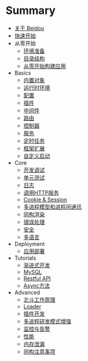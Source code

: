 # Summary

* [关于 Beidou](zh/intro/about.md)
* [快速开始](zh/quick-start/quick-start.md)
* 从零开始
   * [环境准备](zh/quick-start/prepare-environment.md)  
   * [目录结构](zh/quick-start/directory-struct.md)  
   * [从零开始构建应用](zh/quick-start/step-by-step.md)
* Basics
   * [内置对象](zh/basic/objects.md)
   * [运行时环境](zh/basic/env.md)
   * [配置](zh/basic/config.md)
   * [插件](zh/basic/plugins.md)
   * [中间件](zh/basic/middleware.md)
   * [路由](zh/basic/router.md)
   * [控制器](zh/basic/controller.md)
   * [服务](zh/basic/service.md)
   * [定时任务](zh/basic/schedule.md)
   * [框架扩展](zh/basic/extend.md)
   * [自定义启动](zh/basic/app-start.md)
* Core
   * [开发调试](zh/core/development.md)
   * [单元测试](zh/core/unittest.md)
   * [日志](zh/core/logger.md)
   * [调用HTTP服务](zh/core/http-client.md)
   * [Cookie & Session](zh/core/cookie-and-session.md)
   * [多进程模型和进程间通讯](zh/core/cluster-and-ipc.md)
   * [同构渲染](zh/core/isomorphic-render.md)
   * [错误处理](zh/core/error-handling.md)
   * [安全](zh/core/security.md)
   * [多语言](zh/core/i18n.md)
* Deployment
   * [应用部署](zh/deployment/deployment.md)
* Tutorials
   * [渐进式开发](zh/tutorials/progressive.md)
   * [MySQL](zh/tutorials/mysql.md)
   * [Restful API](zh/tutorials/restful.md)
   * [Async方法](zh/tutorials/async-function.md)
* Advanced
   * [北斗工作原理](zh/advanced/architecture.md)
   * [Loader](zh/advanced/loader.md)
   * [插件开发](zh/advanced/plugin.md)
   * [多进程研发模式增强](zh/advanced/cluster-enhancement.md)
   * [监控与告警](zh/advanced/monitor.md)
   * [性能](zh/advanced/performance.md)  
   * [内存泄漏](zh/advanced/oom.md)
   * [同构注意事项](zh/advanced/attentions.md)
